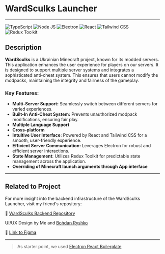 # WardSculks Launcher

---

![TypeScript](https://img.shields.io/badge/TypeScript%204.9.5-007ACC?style=for-the-badge&logo=typescript&logoColor=white)
![Node JS](https://img.shields.io/badge/Node%20js%2018.12.1-339933?style=for-the-badge&logo=nodedotjs&logoColor=white)
![Electron](https://img.shields.io/badge/Electron%2023.0.0-2B2E3A?style=for-the-badge&logo=electron&logoColor=9FEAF9)
![React](https://img.shields.io/badge/React%2018.2.0-20232A?style=for-the-badge&logo=react&logoColor=61DAFB)
![Tailwind CSS](https://img.shields.io/badge/Tailwind_CSS%203.2.7-38B2AC?style=for-the-badge&logo=tailwind-css&logoColor=white)
![Redux Toolkit](https://img.shields.io/badge/Redux_Toolkit%201.9.5-purple?style=for-the-badge&logo=redux&logoColor=white)

## Description

**WardSculks** is a Ukrainian Minecraft project, known for its modded servers. This application enhances the user experience for players on our servers. It is designed to support multiple server systems and integrates a sophisticated anti-cheat system. This ensures that users cannot modify the modpacks, maintaining the integrity and fairness of the gameplay.

### Key Features:

- **Multi-Server Support:** Seamlessly switch between different servers for varied experiences.
- **Built-In Anti-Cheat System:** Prevents unauthorized modpack modifications, ensuring fair play.
- **Multiple Language Support**
- **Cross-platform**
- **Intuitive User Interface:** Powered by React and Tailwind CSS for a smooth, user-friendly experience.
- **Efficient Server Communication:** Leverages Electron for robust and efficient server interactions.
- **State Management:** Utilizes Redux Toolkit for predictable state management across the application.
- **Overriding of Minecraft launch arguments through App interface**

---

## Related to Project

For more insight into the backend infrastructure of the WardSculks Launcher, visit my friend's repository:

🔗 [WardSculks Backend Repository](https://github.com/WardSculks/Backend)

UI/UX Design by Me and [Bohdan Ryshko](https://www.linkedin.com/in/bohdan-ryshko-782330277/)

🔗 [Link to Figma](https://www.figma.com/file/O7dKYt30Zwiaxz30zEfJAJ/WardSculks-Launcher?type=design&node-id=0-1&mode=design&t=IvL2k3Tu7GFTZ9sT-0)

---

> As starter point, we used [Electron React Boilerplate](https://github.com/electron-react-boilerplate/electron-react-boilerplate)
